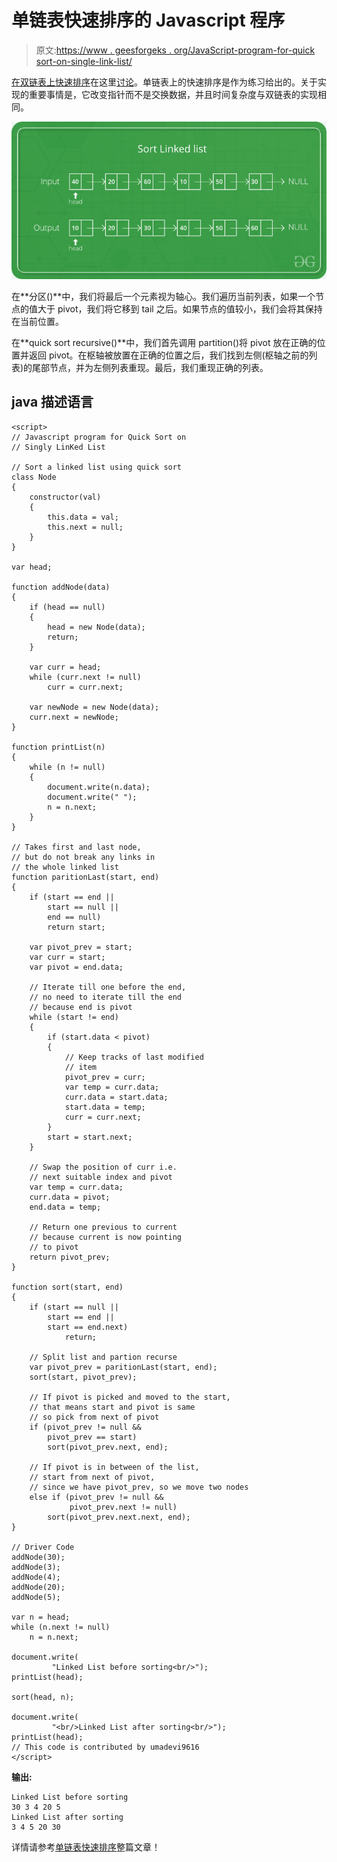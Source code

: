 # 单链表快速排序的 Javascript 程序

> 原文:[https://www . geesforgeks . org/JavaScript-program-for-quick sort-on-single-link-list/](https://www.geeksforgeeks.org/javascript-program-for-quicksort-on-singly-linked-list/)

[在双链表上快速排序](https://www.geeksforgeeks.org/quicksort-for-linked-list/)在这里[讨论](https://www.geeksforgeeks.org/quicksort-for-linked-list/)。单链表上的快速排序是作为练习给出的。关于实现的重要事情是，它改变指针而不是交换数据，并且时间复杂度与双链表的实现相同。

![sorting image](img/cc3d3ac699ac03f5792746b3e3e54865.png)

在**分区()**中，我们将最后一个元素视为轴心。我们遍历当前列表，如果一个节点的值大于 pivot，我们将它移到 tail 之后。如果节点的值较小，我们会将其保持在当前位置。

在**quick sort recursive()**中，我们首先调用 partition()将 pivot 放在正确的位置并返回 pivot。在枢轴被放置在正确的位置之后，我们找到左侧(枢轴之前的列表)的尾部节点，并为左侧列表重现。最后，我们重现正确的列表。

## java 描述语言

```
<script>
// Javascript program for Quick Sort on 
// Singly LinKed List

// Sort a linked list using quick sort
class Node 
{
    constructor(val) 
    {
        this.data = val;
        this.next = null;
    }
}

var head;

function addNode(data) 
{
    if (head == null) 
    {
        head = new Node(data);
        return;
    }

    var curr = head;
    while (curr.next != null)
        curr = curr.next;

    var newNode = new Node(data);
    curr.next = newNode;
}

function printList(n) 
{
    while (n != null) 
    {
        document.write(n.data);
        document.write(" ");
        n = n.next;
    }
}

// Takes first and last node,
// but do not break any links in
// the whole linked list
function paritionLast(start, end) 
{
    if (start == end || 
        start == null || 
        end == null)
        return start;

    var pivot_prev = start;
    var curr = start;
    var pivot = end.data;

    // Iterate till one before the end,
    // no need to iterate till the end
    // because end is pivot
    while (start != end) 
    {
        if (start.data < pivot) 
        {
            // Keep tracks of last modified 
            // item
            pivot_prev = curr;
            var temp = curr.data;
            curr.data = start.data;
            start.data = temp;
            curr = curr.next;
        }
        start = start.next;
    }

    // Swap the position of curr i.e.
    // next suitable index and pivot
    var temp = curr.data;
    curr.data = pivot;
    end.data = temp;

    // Return one previous to current
    // because current is now pointing
    // to pivot
    return pivot_prev;
}

function sort(start, end) 
{
    if (start == null || 
        start == end || 
        start == end.next)
            return;

    // Split list and partion recurse
    var pivot_prev = paritionLast(start, end);
    sort(start, pivot_prev);

    // If pivot is picked and moved to the start,
    // that means start and pivot is same
    // so pick from next of pivot
    if (pivot_prev != null && 
        pivot_prev == start)
        sort(pivot_prev.next, end);

    // If pivot is in between of the list,
    // start from next of pivot,
    // since we have pivot_prev, so we move two nodes
    else if (pivot_prev != null && 
             pivot_prev.next != null)
        sort(pivot_prev.next.next, end);
}

// Driver Code
addNode(30);
addNode(3);
addNode(4);
addNode(20);
addNode(5);

var n = head;
while (n.next != null)
    n = n.next;

document.write(
         "Linked List before sorting<br/>");
printList(head);

sort(head, n);

document.write(
         "<br/>Linked List after sorting<br/>");
printList(head);
// This code is contributed by umadevi9616 
</script>
```

**输出:**

```
Linked List before sorting 
30 3 4 20 5 
Linked List after sorting 
3 4 5 20 30 
```

详情请参考[单链表快速排序](https://www.geeksforgeeks.org/quicksort-on-singly-linked-list/)整篇文章！